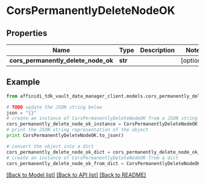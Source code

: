 # CorsPermanentlyDeleteNodeOK

## Properties

| Name                                | Type    | Description | Notes      |
| ----------------------------------- | ------- | ----------- | ---------- |
| **cors_permanently_delete_node_ok** | **str** |             | [optional] |

## Example

```python
from affinidi_tdk_vault_data_manager_client.models.cors_permanently_delete_node_ok import CorsPermanentlyDeleteNodeOK

# TODO update the JSON string below
json = "{}"
# create an instance of CorsPermanentlyDeleteNodeOK from a JSON string
cors_permanently_delete_node_ok_instance = CorsPermanentlyDeleteNodeOK.from_json(json)
# print the JSON string representation of the object
print CorsPermanentlyDeleteNodeOK.to_json()

# convert the object into a dict
cors_permanently_delete_node_ok_dict = cors_permanently_delete_node_ok_instance.to_dict()
# create an instance of CorsPermanentlyDeleteNodeOK from a dict
cors_permanently_delete_node_ok_from_dict = CorsPermanentlyDeleteNodeOK.from_dict(cors_permanently_delete_node_ok_dict)
```

[[Back to Model list]](../README.md#documentation-for-models) [[Back to API list]](../README.md#documentation-for-api-endpoints) [[Back to README]](../README.md)

